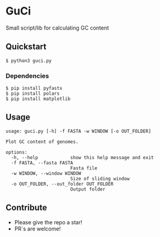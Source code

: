 # GuCi
Small script/lib for calculating GC content

## Quickstart

```console
$ python3 guci.py
```
### Dependencies
```console
$ pip install pyfastx
$ pip install polars
$ pip install matplotlib
```

## Usage
```
usage: guci.py [-h] -f FASTA -w WINDOW [-o OUT_FOLDER]

Plot GC content of genomes.

options:
  -h, --help            show this help message and exit
  -f FASTA, --fasta FASTA
                        Fasta file
  -w WINDOW, --window WINDOW
                        Size of sliding window
  -o OUT_FOLDER, --out_folder OUT_FOLDER
                        Output folder
```

## Contribute
* Please give the repo a star!
* PR´s are welcome!
